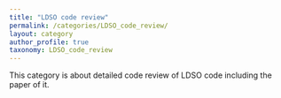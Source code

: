 ```yaml
---
title: "LDSO code review"
permalink: /categories/LDSO_code_review/
layout: category
author_profile: true
taxonomy: LDSO_code_review
---
```


This category is about detailed code review of LDSO code including the paper of it.